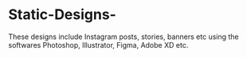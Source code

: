 # Static-Designs-
These designs include Instagram posts, stories, banners etc using the softwares Photoshop, Illustrator, Figma, Adobe XD etc.
